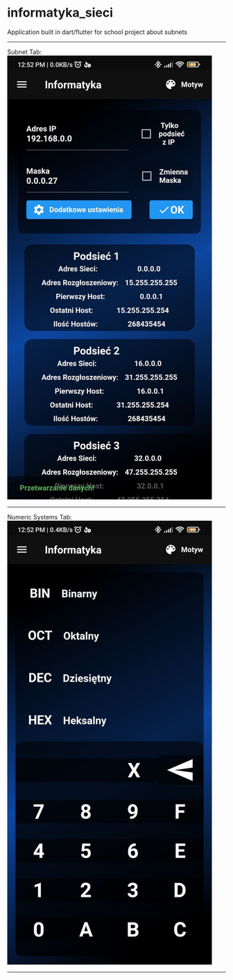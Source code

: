 # informatyka_sieci
Application built in dart/flutter for school project about subnets
 
***

Subnet Tab:
<img src="./assets/sieciTab.jpg?raw=true" alt="Subnet Tab"> 

***

Numeric Systems Tab:
<img src="./assets/systemyLiczbowe.jpg?raw=true" alt="Numeric Systems"> 

***